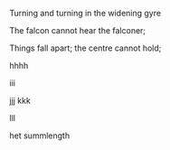 
Turning and turning in the widening gyre


The falcon cannot hear the falconer;


Things fall apart; the centre cannot hold;


hhhh

iii

jjj
kkk

lll

het
summlength